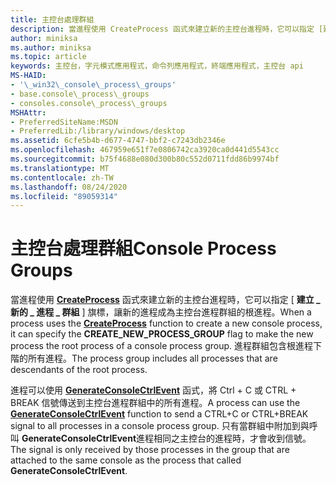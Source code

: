 ```yaml
---
title: 主控台處理群組
description: 當進程使用 CreateProcess 函式來建立新的主控台進程時，它可以指定 [建立 \_ 新的 \_ 進程群組] 旗標， \_ 讓新的進程成為主控台進程群組的根進程。
author: miniksa
ms.author: miniksa
ms.topic: article
keywords: 主控台，字元模式應用程式，命令列應用程式，終端應用程式，主控台 api
MS-HAID:
- '\_win32\_console\_process\_groups'
- base.console\_process\_groups
- consoles.console\_process\_groups
MSHAttr:
- PreferredSiteName:MSDN
- PreferredLib:/library/windows/desktop
ms.assetid: 6cfe5b4b-d677-4747-bbf2-c7243db2346e
ms.openlocfilehash: 467959e651f7e0806742ca3920ca0d441d5543cc
ms.sourcegitcommit: b75f4688e080d300b80c552d0711fdd86b9974bf
ms.translationtype: MT
ms.contentlocale: zh-TW
ms.lasthandoff: 08/24/2020
ms.locfileid: "89059314"
---
```

# <a name="console-process-groups"></a><span data-ttu-id="e2428-104">主控台處理群組</span><span class="sxs-lookup"><span data-stu-id="e2428-104">Console Process Groups</span></span>


<span data-ttu-id="e2428-105">當進程使用 [**CreateProcess**](https://msdn.microsoft.com/library/windows/desktop/ms682425) 函式來建立新的主控台進程時，它可以指定 [ **建立 \_ 新的 \_ 進程 \_ 群組** ] 旗標，讓新的進程成為主控台進程群組的根進程。</span><span class="sxs-lookup"><span data-stu-id="e2428-105">When a process uses the [**CreateProcess**](https://msdn.microsoft.com/library/windows/desktop/ms682425) function to create a new console process, it can specify the **CREATE\_NEW\_PROCESS\_GROUP** flag to make the new process the root process of a console process group.</span></span> <span data-ttu-id="e2428-106">進程群組包含根進程下階的所有進程。</span><span class="sxs-lookup"><span data-stu-id="e2428-106">The process group includes all processes that are descendants of the root process.</span></span>

<span data-ttu-id="e2428-107">進程可以使用 [**GenerateConsoleCtrlEvent**](generateconsolectrlevent.md) 函式，將 Ctrl + C 或 CTRL + BREAK 信號傳送到主控台進程群組中的所有進程。</span><span class="sxs-lookup"><span data-stu-id="e2428-107">A process can use the [**GenerateConsoleCtrlEvent**](generateconsolectrlevent.md) function to send a CTRL+C or CTRL+BREAK signal to all processes in a console process group.</span></span> <span data-ttu-id="e2428-108">只有當群組中附加到與呼叫 **GenerateConsoleCtrlEvent**進程相同之主控台的進程時，才會收到信號。</span><span class="sxs-lookup"><span data-stu-id="e2428-108">The signal is only received by those processes in the group that are attached to the same console as the process that called **GenerateConsoleCtrlEvent**.</span></span>

 

 




